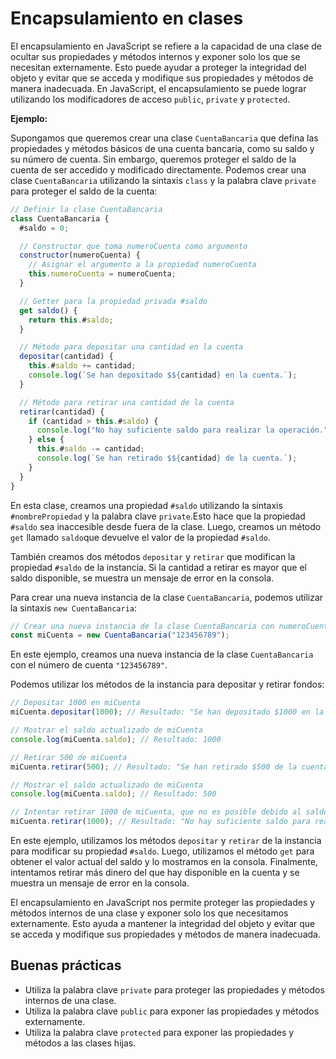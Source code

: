 # Encapsulamiento en clases

El encapsulamiento en JavaScript se refiere a la capacidad de una clase de ocultar sus propiedades y métodos internos y exponer solo los que se necesitan externamente. Esto puede ayudar a proteger la integridad del objeto y evitar que se acceda y modifique sus propiedades y métodos de manera inadecuada. En JavaScript, el encapsulamiento se puede lograr utilizando los modificadores de acceso `public`, `private` y `protected`.

**Ejemplo:**

Supongamos que queremos crear una clase `CuentaBancaria` que defina las propiedades y métodos básicos de una cuenta bancaria, como su saldo y su número de cuenta. Sin embargo, queremos proteger el saldo de la cuenta de ser accedido y modificado directamente. Podemos crear una clase `CuentaBancaria` utilizando la sintaxis `class` y la palabra clave `private` para proteger el saldo de la cuenta:

```javascript
// Definir la clase CuentaBancaria
class CuentaBancaria {
  #saldo = 0;

  // Constructor que toma numeroCuenta como argumento
  constructor(numeroCuenta) {
    // Asignar el argumento a la propiedad numeroCuenta
    this.numeroCuenta = numeroCuenta;
  }

  // Getter para la propiedad privada #saldo
  get saldo() {
    return this.#saldo;
  }

  // Método para depositar una cantidad en la cuenta
  depositar(cantidad) {
    this.#saldo += cantidad;
    console.log(`Se han depositado $${cantidad} en la cuenta.`);
  }

  // Método para retirar una cantidad de la cuenta
  retirar(cantidad) {
    if (cantidad > this.#saldo) {
      console.log("No hay suficiente saldo para realizar la operación.");
    } else {
      this.#saldo -= cantidad;
      console.log(`Se han retirado $${cantidad} de la cuenta.`);
    }
  }
}
```

En esta clase, creamos una propiedad `#saldo` utilizando la sintaxis `#nombrePropiedad` y la palabra clave `private`.Esto hace que la propiedad `#saldo` sea inaccesible desde fuera de la clase. Luego, creamos un método `get` llamado `saldo`que devuelve el valor de la propiedad `#saldo`.

También creamos dos métodos `depositar` y `retirar` que modifican la propiedad `#saldo` de la instancia. Si la cantidad a retirar es mayor que el saldo disponible, se muestra un mensaje de error en la consola.

Para crear una nueva instancia de la clase `CuentaBancaria`, podemos utilizar la sintaxis `new CuentaBancaria`:

```javascript
// Crear una nueva instancia de la clase CuentaBancaria con numeroCuenta "123456789"
const miCuenta = new CuentaBancaria("123456789");
```

En este ejemplo, creamos una nueva instancia de la clase `CuentaBancaria` con el número de cuenta `"123456789"`.

Podemos utilizar los métodos de la instancia para depositar y retirar fondos:

```javascript
// Depositar 1000 en miCuenta
miCuenta.depositar(1000); // Resultado: "Se han depositado $1000 en la cuenta."

// Mostrar el saldo actualizado de miCuenta
console.log(miCuenta.saldo); // Resultado: 1000

// Retirar 500 de miCuenta
miCuenta.retirar(500); // Resultado: "Se han retirado $500 de la cuenta."

// Mostrar el saldo actualizado de miCuenta
console.log(miCuenta.saldo); // Resultado: 500

// Intentar retirar 1000 de miCuenta, que no es posible debido al saldo insuficiente
miCuenta.retirar(1000); // Resultado: "No hay suficiente saldo para realizar la operación."
```

En este ejemplo, utilizamos los métodos `depositar` y `retirar` de la instancia para modificar su propiedad `#saldo`. Luego, utilizamos el método `get` para obtener el valor actual del saldo y lo mostramos en la consola. Finalmente, intentamos retirar más dinero del que hay disponible en la cuenta y se muestra un mensaje de error en la consola.

El encapsulamiento en JavaScript nos permite proteger las propiedades y métodos internos de una clase y exponer solo los que necesitamos externamente. Esto ayuda a mantener la integridad del objeto y evitar que se acceda y modifique sus propiedades y métodos de manera inadecuada.

## Buenas prácticas

- Utiliza la palabra clave `private` para proteger las propiedades y métodos internos de una clase.
- Utiliza la palabra clave `public` para exponer las propiedades y métodos externamente.
- Utiliza la palabra clave `protected` para exponer las propiedades y métodos a las clases hijas.
